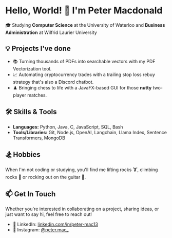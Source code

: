 # Hello, World! 👋 I'm Peter Macdonald

🎓 Studying **Computer Science** at the University of Waterloo and **Business Administration** at Wilfrid Laurier University

## 💡 Projects I've done

- 📚 Turning thousands of PDFs into searchable vectors with my PDF Vectorization tool.
- 📈 Automating cryptocurrency trades with a trailing stop loss rebuy strategy that's also a Discord chatbot.
- ♟️ Bringing chess to life with a JavaFX-based GUI for those **nutty** two-player matches.

## 🛠️ Skills & Tools

- **Languages:** Python, Java, C, JavaScript, SQL, Bash
- **Tools/Libraries:** Git, Node.js, OpenAI, Langchain, Llama Index, Sentence Transformers, MongoDB

## 🏂 Hobbies

When I'm not coding or studying, you'll find me lifting rocks 🏋️, climbing rocks 🧗 or rocking out on the guitar 🎸.

## 📫 Get In Touch

Whether you're interested in collaborating on a project, sharing ideas, or just want to say hi, feel free to reach out!

- 🔗 LinkedIn: [linkedin.com/in/peter-mac13](https://linkedin.com/in/peter-mac13)
- 🔗 Instagram: [@peter.mac_](https://www.instagram.com/peter.mac_/)
